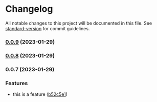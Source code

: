 # Changelog

All notable changes to this project will be documented in this file. See [standard-version](https://github.com/conventional-changelog/standard-version) for commit guidelines.

### [0.0.9](https://github.com/M-Sardari/ExcelGenerator/compare/v0.0.8...v0.0.9) (2023-01-29)

### [0.0.8](https://github.com/M-Sardari/ExcelGenerator/compare/v0.0.7...v0.0.8) (2023-01-29)

### 0.0.7 (2023-01-29)


### Features

* this is a feature ([b52c5e1](https://github.com/M-Sardari/ExcelGenerator/commit/b52c5e121fb62cc7ba324513ae4bf4b04364e439))
